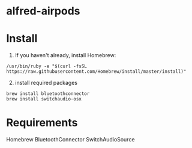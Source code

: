 # alfred-airpods


# Install
1. If you haven't already, install Homebrew:
```
/usr/bin/ruby -e "$(curl -fsSL https://raw.githubusercontent.com/Homebrew/install/master/install)"
```
2. install required packages
```
brew install bluetoothconnector
brew install switchaudio-osx
```

# Requirements
Homebrew
BluetoothConnector
SwitchAudioSource

